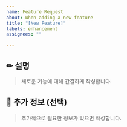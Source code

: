 ```yaml
---
name: Feature Request
about: When adding a new feature
title: "[New Feature]"
labels: enhancement
assignees: ""

---
```


## ✏ 설명

> 새로운 기능에 대해 간결하게 작성합니다.

## 🔗 추가 정보 (선택)

> 추가적으로 필요한 정보가 있으면 작성합니다.
